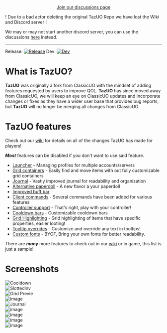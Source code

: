 <p align="center"><a href="https://github.com/bittiez/TazUO/discussions">Join our discussions page</a></p>

! Due to a bad actor deleting the original TazUO Repo we have lost the Wiki and Discord server !

We may or may not start another discord server, you can use the discussions [here](https://github.com/bittiez/TazUO/discussions) instead.

***


Release: [![Release](https://github.com/bittiez/TazUO/actions/workflows/build-test.yml/badge.svg?branch=main)](https://github.com/bittiez/TazUO/actions/workflows/build-test.yml)  Dev: [![Dev](https://github.com/bittiez/TazUO/actions/workflows/build-test.yml/badge.svg?branch=dev)](https://github.com/bittiez/TazUO/actions/workflows/build-test.yml)   

# What is TazUO?
**TazUO** was originally a fork from ClassicUO with the mindset of adding features requested by users to improve QOL. **TazUO** has since moved away from ClassicUO, we will keep an eye on ClassicUO updates and incorporate changes or fixes as they have a wider user base that provides bug reports, but **TazUO** will no longer be merging all changes from ClassicUO.

# TazUO features
Check out our [wiki](../../wiki) for details on all of the changes TazUO has made for players!  

***Most*** features can be disabled if you don't want to use said feature.  

- [Launcher](../../wiki/TazUO.Updater-Launcher) - Managing profiles for multiple accounts/servers
- [Grid containers](../../wiki/TazUO.Grid-Containers) - Easily find and move items with out fully customizable grid containers
- [Journal](../../wiki/TazUO.Journal) - Vastly improved journal for readability and organization
- [Alternative paperdoll](../../wiki/TazUO.Alternate-Paperdoll) - A new flavor a your paperdoll
- [Improved buff bar](../../wiki/TazUO.Buff-Bars)
- [Client commands](../../wiki/TazUO.Commands) - Several commands have been added for various features
- [Controller support](../../wiki/TazUO.Controller-Support) - That's right, play with your controller!
- [Cooldown bars](../../wiki/TazUO.Cooldown-bars) - Customizable cooldown bars
- [Grid Highlighting](../../wiki/TazUO.Grid-highlighting-based-on-item-properties) - Grid highlighting of items that have specific properties, easier looting!
- [Tooltip overrides](../../wiki/TazUO.Tooltip-Override) - Customize and override any text in tooltips!
- [Custom fonts](../../wiki/TazUO.TTF-Fonts) - BYOF, Bring your own fonts for better readability.

There are ***many*** more features to check out in our [wiki](../../wiki) or in game, this list is just a sample!


# Screenshots
![Cooldown](https://user-images.githubusercontent.com/3859393/227056224-ef1c6958-fff5-4698-a21a-c63c5814877c.gif)  
![SlottedInv](https://user-images.githubusercontent.com/3859393/226514464-32919a68-ebad-4ec0-8bcf-8614a5055f7d.gif)  
![Grid Previe](https://user-images.githubusercontent.com/3859393/222873187-c88ad321-8b19-4cfd-9617-7e23b2443b6a.gif)  
![image](https://user-images.githubusercontent.com/3859393/222975241-319e5fa6-2c1e-441d-97e6-b04a5e1f6f3b.png)  
![Journal](https://user-images.githubusercontent.com/3859393/222942915-e31d26aa-e9a7-41df-9c99-570bcc00d1fb.gif)  
![image](https://user-images.githubusercontent.com/3859393/225168130-5ce83950-853d-43ce-9583-65ec4b0ae9d6.png)  
![image](https://user-images.githubusercontent.com/3859393/225307385-c8e8014f-9b84-4fe4-a2cd-f33fbeee9563.png)  
![image](https://user-images.githubusercontent.com/3859393/226114408-28c6556d-6ba8-43c7-bf1a-079342aaeacd.png)  
![image](https://user-images.githubusercontent.com/3859393/226114417-e68b1653-f719-49b3-b799-0beb07e0a211.png)  
